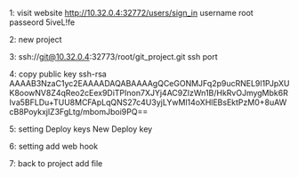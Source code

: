 1: visit website http://10.32.0.4:32772/users/sign_in
   username  root
   passeord  5iveL!fe

2: new project

3: ssh://git@10.32.0.4:32773/root/git_project.git
   ssh port

4: copy public key
   ssh-rsa AAAAB3NzaC1yc2EAAAADAQABAAAAgQCeGONMJFq2p9ucRNEL9l1PJpXUK8oowNV8Z4qReo2cEex9DiTPInon7XJYj4AC9ZIzWn1B/HkRvOJmygMbk6RIva5BFLDu+TUU8MCFApLqQNS27c4U3yjLYwMl14oXHlEBsEktPzM0+8uAWcB8PoykxjlZ3FgLtg/mbomJboi9PQ==

5: setting
   Deploy keys
   New Deploy key

6: setting
   add web hook

7: back to project
   add file

